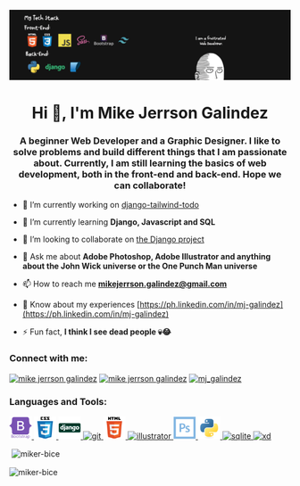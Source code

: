 ![image-banner](https://github.com/miker-bice/miker-bice/blob/main/new-cover.jpg)

<h1 align="center">Hi 👋, I'm Mike Jerrson Galindez</h1>
<h3 align="center">A beginner Web Developer and a Graphic Designer. I like to solve problems and build different
things that I am passionate about. Currently, I am still learning the basics of web development, both in the front-end and back-end. Hope we can collaborate!</h3>

- 🔭 I’m currently working on [django-tailwind-todo](https://github.com/miker-bice/django_tailwind_todo)

- 🌱 I’m currently learning **Django, Javascript and SQL**

- 👯 I’m looking to collaborate on [the Django project](https://github.com/django/django)

- 💬 Ask me about **Adobe Photoshop, Adobe Illustrator and anything about the John Wick universe or the One Punch Man universe**

- 📫 How to reach me **mikejerrson.galindez@gmail.com**

- 📄 Know about my experiences [https://ph.linkedin.com/in/mj-galindez](https://ph.linkedin.com/in/mj-galindez)

- ⚡ Fun fact, **I think I see dead people 💀😂**

<h3 align="left">Connect with me:</h3>
<p align="left">
<a href="https://linkedin.com/in/mj-galindez" target="blank"><img align="center" src="https://raw.githubusercontent.com/rahuldkjain/github-profile-readme-generator/master/src/images/icons/Social/linked-in-alt.svg" alt="mike jerrson galindez" height="30" width="40" /></a>
<a href="https://fb.com/mikejerrson" target="blank"><img align="center" src="https://raw.githubusercontent.com/rahuldkjain/github-profile-readme-generator/master/src/images/icons/Social/facebook.svg" alt="mike jerrson galindez" height="30" width="40" /></a>
<a href="https://instagram.com/mj_galindez" target="blank"><img align="center" src="https://raw.githubusercontent.com/rahuldkjain/github-profile-readme-generator/master/src/images/icons/Social/instagram.svg" alt="mj_galindez" height="30" width="40" /></a>
</p>

<h3 align="left">Languages and Tools:</h3>
<p align="left"> <a href="https://getbootstrap.com" target="_blank" rel="noreferrer"> <img src="https://raw.githubusercontent.com/devicons/devicon/master/icons/bootstrap/bootstrap-plain-wordmark.svg" alt="bootstrap" width="40" height="40"/> </a> <a href="https://www.w3schools.com/css/" target="_blank" rel="noreferrer"> <img src="https://raw.githubusercontent.com/devicons/devicon/master/icons/css3/css3-original-wordmark.svg" alt="css3" width="40" height="40"/> </a> <a href="https://www.djangoproject.com/" target="_blank" rel="noreferrer"> <img src="https://raw.githubusercontent.com/devicons/devicon/master/icons/django/django-original.svg" alt="django" width="40" height="40"/> </a> <a href="https://git-scm.com/" target="_blank" rel="noreferrer"> <img src="https://www.vectorlogo.zone/logos/git-scm/git-scm-icon.svg" alt="git" width="40" height="40"/> </a> <a href="https://www.w3.org/html/" target="_blank" rel="noreferrer"> <img src="https://raw.githubusercontent.com/devicons/devicon/master/icons/html5/html5-original-wordmark.svg" alt="html5" width="40" height="40"/> </a> <a href="https://www.adobe.com/in/products/illustrator.html" target="_blank" rel="noreferrer"> <img src="https://www.vectorlogo.zone/logos/adobe_illustrator/adobe_illustrator-icon.svg" alt="illustrator" width="40" height="40"/> </a> <a href="https://www.photoshop.com/en" target="_blank" rel="noreferrer"> <img src="https://raw.githubusercontent.com/devicons/devicon/master/icons/photoshop/photoshop-line.svg" alt="photoshop" width="40" height="40"/> </a> <a href="https://www.python.org" target="_blank" rel="noreferrer"> <img src="https://raw.githubusercontent.com/devicons/devicon/master/icons/python/python-original.svg" alt="python" width="40" height="40"/> </a> <a href="https://www.sqlite.org/" target="_blank" rel="noreferrer"> <img src="https://www.vectorlogo.zone/logos/sqlite/sqlite-icon.svg" alt="sqlite" width="40" height="40"/> </a> <a href="https://www.adobe.com/products/xd.html" target="_blank" rel="noreferrer"> <img src="https://cdn.worldvectorlogo.com/logos/adobe-xd.svg" alt="xd" width="40" height="40"/> </a> </p>

<p>&nbsp;<img align="center" src="https://github-readme-stats.vercel.app/api?username=miker-bice&show_icons=true&locale=en" alt="miker-bice" /></p>

<p><img align="center" src="https://github-readme-streak-stats.herokuapp.com/?user=miker-bice&" alt="miker-bice" /></p>


<!--
**miker-bice/miker-bice** is a ✨ _special_ ✨ repository because its `README.md` (this file) appears on your GitHub profile.

Here are some ideas to get you started:

- 🔭 I’m currently working on ...
- 🌱 I’m currently learning ...
- 👯 I’m looking to collaborate on ...
- 🤔 I’m looking for help with ...
- 💬 Ask me about ...
- 📫 How to reach me: ...
- 😄 Pronouns: ...
- ⚡ Fun fact: ...
-->
